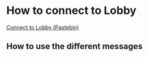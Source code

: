 # How to connect to Lobby
[Connect to Lobby (Pastebin)](https://pastebin.com/A8YGNyum)

## How to use the different messages
